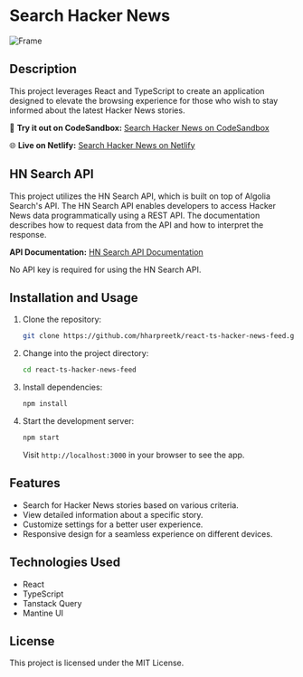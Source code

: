 # Search Hacker News

![Frame](https://github.com/hharpreetk/react-ts-hacker-news-feed/assets/68283477/286db65a-b796-469b-b6cd-17b36ba98d38)

## Description

This project leverages React and TypeScript to create an application designed to elevate the browsing experience for those who wish to stay informed about the latest Hacker News stories.

🚀 **Try it out on CodeSandbox:** [Search Hacker News on CodeSandbox](https://codesandbox.io/p/sandbox/search-hacker-news-gv3k23)

🌐 **Live on Netlify:** [Search Hacker News on Netlify](https://search-hacker-news-feed.netlify.app/)

## HN Search API

This project utilizes the HN Search API, which is built on top of Algolia Search's API. The HN Search API enables developers to access Hacker News data programmatically using a REST API. The documentation describes how to request data from the API and how to interpret the response.

**API Documentation:** [HN Search API Documentation](https://hn.algolia.com/api)

No API key is required for using the HN Search API.

## Installation and Usage

1. Clone the repository:

   ```bash
   git clone https://github.com/hharpreetk/react-ts-hacker-news-feed.git
   ```

2. Change into the project directory:

   ```bash
   cd react-ts-hacker-news-feed
   ```

3. Install dependencies:

   ```bash
   npm install
   ```

4. Start the development server:

    ```bash
    npm start
    ```

    Visit `http://localhost:3000` in your browser to see the app.

## Features

- Search for Hacker News stories based on various criteria.
- View detailed information about a specific story.
- Customize settings for a better user experience.
- Responsive design for a seamless experience on different devices.

## Technologies Used

- React
- TypeScript
- Tanstack Query
- Mantine UI

## License

This project is licensed under the MIT License.
